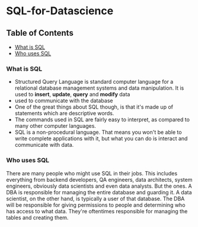 # SQL-for-Datascience

## Table of Contents
- [What is SQL](#what-is-sql)
- [Who uses SQL](#who-uses-sql)


### What is SQL
- Structured Query Language is standard computer language for a relational database management systems and data manipulation. It is used to **insert**, **update**, **query** and **modify** data
- used to communicate with the database
- One of the great things about SQL though, is that it's made up of statements which are descriptive words.
- The commands used in SQL are fairly easy to interpret, as compared to many other computer languages.
- SQL is a non-procedural language. That means you won't be able to write complete applications with it, but what you can do is interact and communicate with data.
### Who uses SQL
There are many people who might use SQL in their jobs. This includes everything from backend developers, QA engineers, data architects, system engineers, obviously data scientists and even data analysts. But the ones. A DBA is responsible for managing the entire database and guarding it. A data scientist, on the other hand, is typically a user of that database. The DBA will be responsible for giving permissions to people and determining who has access to what data. They're oftentimes responsible for managing the tables and creating them.
